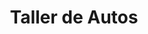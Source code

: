 ---
title: "Taller de Autos"
url: /ciudad-satelite/taller-de-autos-calle-32-a/
shop: Autowerkstatt
---